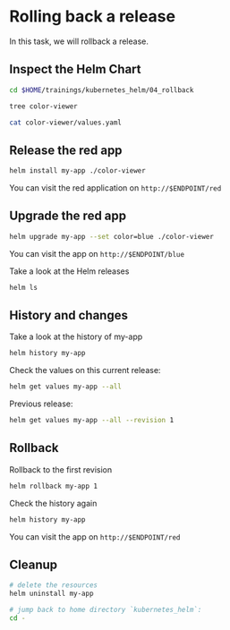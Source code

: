 # Rolling back a release

In this task, we will rollback a release.

## Inspect the Helm Chart

```bash
cd $HOME/trainings/kubernetes_helm/04_rollback

tree color-viewer

cat color-viewer/values.yaml
```

## Release the red app

```bash
helm install my-app ./color-viewer
```

You can visit the red application on `http://$ENDPOINT/red`

## Upgrade the red app

```bash
helm upgrade my-app --set color=blue ./color-viewer
```

You can visit the app on `http://$ENDPOINT/blue`

Take a look at the Helm releases

```bash
helm ls
```

## History and changes

Take a look at the history of my-app

```bash
helm history my-app
```

Check the values on this current release:

```bash
helm get values my-app --all
```

Previous release:

```bash
helm get values my-app --all --revision 1
```

## Rollback

Rollback to the first revision

```bash
helm rollback my-app 1
```

Check the history again

```bash
helm history my-app
```

You can visit the app on `http://$ENDPOINT/red`

## Cleanup

```bash
# delete the resources
helm uninstall my-app

# jump back to home directory `kubernetes_helm`:
cd -
```
